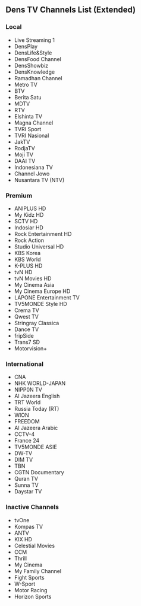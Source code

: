 ## Dens TV Channels List (Extended)
### Local
* Live Streaming 1
* DensPlay
* DensLife&Style
* DensFood Channel
* DensShowbiz
* DensKnowledge
* Ramadhan Channel
* Metro TV
* BTV
* Berita Satu
* MDTV
* RTV
* Elshinta TV
* Magna Channel
* TVRI Sport
* TVRI Nasional
* JakTV
* RodjaTV
* Moji TV
* DAAI TV
* Indonesiana TV
* Channel Jowo
* Nusantara TV (NTV)
### Premium
* ANIPLUS HD
* My Kidz HD
* SCTV HD
* Indosiar HD
* Rock Entertainment HD
* Rock Action
* Studio Universal HD
* KBS Korea
* KBS World
* K-PLUS HD
* tvN HD
* tvN Movies HD
* My Cinema Asia
* My Cinema Europe HD
* LAPONE Entertainment TV
* TV5MONDE Style HD
* Crema TV
* Qwest TV
* Stringray Classica
* Dance TV
* fripSide
* Trans7 SD
* Motorvision+
### International
* CNA
* NHK WORLD-JAPAN
* NIPP0N TV
* Al Jazeera English
* TRT World
* Russia Today (RT)
* WION
* FREEDOM
* Al Jazeera Arabic
* CCTV-4
* France 24
* TV5MONDE ASIE
* DW-TV
* DIM TV
* TBN
* CGTN Documentary
* Quran TV
* Sunna TV
* Daystar TV
### Inactive Channels
* tvOne
* Kompas TV
* ANTV
* KIX HD
* Celestial Movies
* CCM
* Thrill
* My Cinema
* My Family Channel
* Fight Sports
* W-Sport
* Motor Racing
* Horizon Sports
